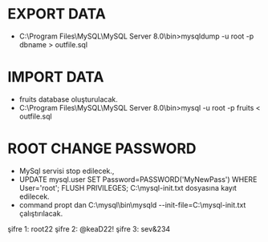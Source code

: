 # EXPORT DATA
- C:\Program Files\MySQL\MySQL Server 8.0\bin>mysqldump -u root -p dbname > outfile.sql
# IMPORT DATA
- fruits database oluşturulacak.
- C:\Program Files\MySQL\MySQL Server 8.0\bin>mysql -u root -p fruits < outfile.sql
# ROOT CHANGE PASSWORD
- MySql servisi stop edilecek.,
- UPDATE mysql.user SET Password=PASSWORD('MyNewPass') WHERE User='root';
  FLUSH PRIVILEGES;
  C:\mysql-init.txt dosyasına kayıt edilecek.
- command propt dan C:\mysql\bin\mysqld --init-file=C:\mysql-init.txt çalıştırılacak.

şifre 1: root22
şifre 2: @keaD22!
şifre 3: sev&234 